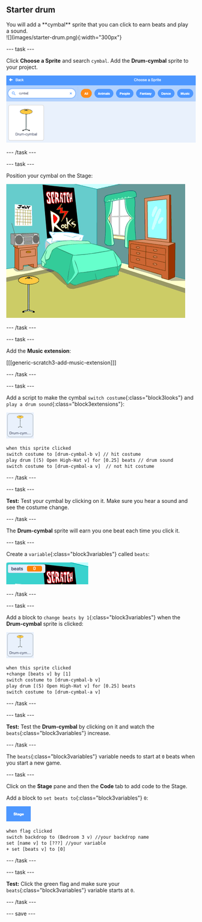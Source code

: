 ## Starter drum

<div style="display: flex; flex-wrap: wrap">
<div style="flex-basis: 200px; flex-grow: 1; margin-right: 15px;">
You will add a **cymbal** sprite that you can click to earn beats and play a sound.
</div>
<div>
![](images/starter-drum.png){:width="300px"}
</div>
</div>

--- task ---

Click **Choose a Sprite** and search `cymbal`. Add the **Drum-cymbal** sprite to your project.

![](images/cymbal-gallery.png)

--- /task ---

--- task ---

Position your cymbal on the Stage:

![](images/cymbal-stage.png)

--- /task ---

--- task ---

Add the **Music extension**:

[[[generic-scratch3-add-music-extension]]]

--- /task ---

--- task ---

Add a script to make the cymbal `switch costume`{:class="block3looks"} and `play a drum sound`{:class="block3extensions"}:

![](images/cymbal-icon.png)

```blocks3
when this sprite clicked
switch costume to [drum-cymbal-b v] // hit costume
play drum [(5) Open High-Hat v] for [0.25] beats // drum sound
switch costume to [drum-cymbal-a v]  // not hit costume
```

--- /task ---

--- task ---

**Test:** Test your cymbal by clicking on it. Make sure you hear a sound and see the costume change.

--- /task ---

The **Drum-cymbal** sprite will earn you one beat each time you click it.

--- task ---

Create a `variable`{:class="block3variables"} called `beats`:

![](images/beats-variable.png)

--- /task ---

--- task ---

Add a block to `change beats by 1`{:class="block3variables"} when the **Drum-cymbal** sprite is clicked:

![](images/cymbal-icon.png)

```blocks3
when this sprite clicked
+change [beats v] by [1]
switch costume to [drum-cymbal-b v]
play drum [(5) Open High-Hat v] for [0.25] beats 
switch costume to [drum-cymbal-a v]
```

--- /task ---

--- task ---

**Test:** Test the **Drum-cymbal** by clicking on it and watch the `beats`{:class="block3variables"} increase.

--- /task ---

The `beats`{:class="block3variables"} variable needs to start at `0` beats when you start a new game.

--- task ---

Click on the **Stage** pane and then the **Code** tab to add code to the Stage.

Add a block to `set beats to`{:class="block3variables"} `0`:

![](images/stage-icon.png)

```blocks3
when flag clicked
switch backdrop to (Bedroom 3 v) //your backdrop name
set [name v] to [???] //your variable
+ set [beats v] to [0]
```
--- /task ---

--- task ---

**Test:** Click the green flag and make sure your `beats`{:class="block3variables"} variable starts at `0`.

--- /task ---

--- save ---
